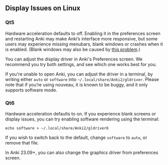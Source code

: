 ## Display Issues on Linux

### Qt5

Hardware acceleration defaults to off. Enabling it in the preferences screen and
restarting Anki may make Anki’s interface more responsive, but some users may
experience missing menubars, blank windows or crashes when it is enabled.
(Blank windows may also be caused by [this problem](./blank-window.md).)

You can adjust the display driver in Anki's Preferences screen. We
recommend you try both settings, and see which one works best for you.

If you're unable to open Anki, you can adjust the driver in a terminal, by
writing either `auto` or `software` into `~/.local/share/Anki2/gldriver`. Please
note that if you’re using nouveau, it is known to be buggy, and it only supports
software mode.

### Qt6

Hardware acceleration defaults to on. If you experience blank screens
or display issues, you can try enabling software rendering using the terminal:

```
echo software > ~/.local/share/Anki2/gldriver6
```

If you wish to switch back to the default, change `software` to `auto`, or
remove that file.

In Anki 23.09+, you can also change the graphics driver from preferences screen.
